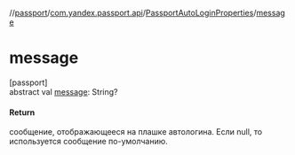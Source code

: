 //[passport](../../../index.md)/[com.yandex.passport.api](../index.md)/[PassportAutoLoginProperties](index.md)/[message](message.md)

# message

[passport]\
abstract val [message](message.md): String?

#### Return

сообщение, отображающееся на плашке автологина. Если null, то используется сообщение по-умолчанию.
